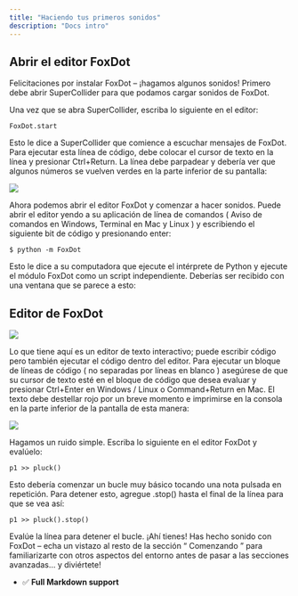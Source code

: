 ```yaml
---
title: "Haciendo tus primeros sonidos"
description: "Docs intro"
---
```






## Abrir el editor FoxDot

Felicitaciones por instalar FoxDot – ¡hagamos algunos sonidos! Primero debe abrir SuperCollider para que podamos cargar sonidos de FoxDot. 

Una vez que se abra SuperCollider, escriba lo siguiente en el editor:

~~~
FoxDot.start
~~~

Esto le dice a SuperCollider que comience a escuchar mensajes de FoxDot. Para ejecutar esta línea de código, debe colocar el cursor de texto en la línea y presionar Ctrl+Return. La línea debe parpadear y debería ver que algunos números se vuelven verdes en la parte inferior de su pantalla:

![](https://foxdot.org/static/images/docs/sc_bootup.png)

Ahora podemos abrir el editor FoxDot y comenzar a hacer sonidos. Puede abrir el editor yendo a su aplicación de línea de comandos ( Aviso de comandos en Windows, Terminal en Mac y Linux ) y escribiendo el siguiente bit de código y presionando enter:

~~~
$ python -m FoxDot
~~~

Esto le dice a su computadora que ejecute el intérprete de Python y ejecute el módulo FoxDot como un script independiente. Deberías ser recibido con una ventana que se parece a esto:

## Editor de FoxDot

![](https://foxdot.org/static/images/docs/foxdot_editor.png)


Lo que tiene aquí es un editor de texto interactivo; puede escribir código pero también ejecutar el código dentro del editor. Para ejecutar un bloque de líneas de código ( no separadas por líneas en blanco ) asegúrese de que su cursor de texto esté en el bloque de código que desea evaluar y presionar Ctrl+Enter en Windows / Linux o Command+Return en Mac. El texto debe destellar rojo por un breve momento e imprimirse en la consola en la parte inferior de la pantalla de esta manera:

![](https://foxdot.org/static/images/docs/foxdot_editor.png)

Hagamos un ruido simple. Escriba lo siguiente en el editor FoxDot y evalúelo:

~~~
p1 >> pluck()
~~~
Esto debería comenzar un bucle muy básico tocando una nota pulsada en repetición. Para detener esto, agregue .stop() hasta el final de la línea para que se vea así:

~~~
p1 >> pluck().stop()
~~~

Evalúe la línea para detener el bucle. ¡Ahí tienes! Has hecho sonido con FoxDot – echa un vistazo al resto de la sección “ Comenzando ” para familiarizarte con otros aspectos del entorno antes de pasar a las secciones avanzadas… y diviértete!




- ✅ **Full Markdown support**
